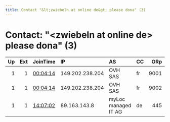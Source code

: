 ```yaml
---
title: Contact "&lt;zwiebeln at online de&gt; please dona" (3)
---
```


# Contact: "&lt;zwiebeln at online de&gt; please dona" (3)

|   Up |   Ext | JoinTime                                                                                            | IP              | AS                  | CC   |   ORp |   Dirp | OS    | Version    | Nickname   |   eFamMembers |
|-----:|------:|:----------------------------------------------------------------------------------------------------|:----------------|:--------------------|:-----|------:|-------:|:------|:-----------|:-----------|--------------:|
|    1 |     1 | [00:04:14](https://metrics.torproject.org/rs.html#details/42EB556E25A3C33A238AB68AFD043273D0FC6B41) | 149.202.238.204 | OVH SAS             | fr   |  9001 |   9030 | BSD   | 0.4.2.4-rc | Aslace     |             1 |
|    1 |     1 | [00:04:14](https://metrics.torproject.org/rs.html#details/B8D596040EDFF67D7A200FB289DC1620275EAF52) | 149.202.238.204 | OVH SAS             | fr   |  9002 |   9031 | BSD   | 0.4.2.4-rc | Aslace     |             1 |
|    1 |     1 | [14:07:02](https://metrics.torproject.org/rs.html#details/348439F4A3D959E6D1481070DA81A135343419CB) | 89.163.143.8    | myLoc managed IT AG | de   |   445 |     82 | Linux | 0.4.1.6    | Hecker     |             1 |
